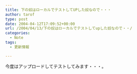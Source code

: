 ```yaml
---
title: 下の奴はローカルでテストしてUPした奴なので・・・
author: tarof
type: post
date: 2004-04-12T17:09:52+00:00
url: /2004/04/13/下の奴はローカルでテストしてupした奴なので・・/
categories:
  - Note
tags:
  - 更新情報

---
```

今度はアップロードしてテストしてみます・・・。